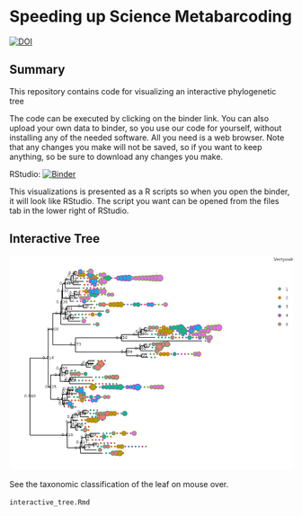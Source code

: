 # Speeding up Science Metabarcoding

[![DOI](https://zenodo.org/badge/217115394.svg)](https://zenodo.org/badge/latestdoi/217115394)

## Summary

This repository contains code for visualizing an interactive phylogenetic tree

The code can be executed by clicking on the binder link. You can also upload your own data to binder, so you use our code for yourself, without installing any of the needed software. All you need is a web browser. Note that any changes you make will not be saved, so if you want to keep anything, so be sure to download any changes you make.

RStudio: [![Binder](http://mybinder.org/badge_logo.svg)](http://mybinder.org/v2/gh/devonorourke/sus19mb/Niel?urlpath=rstudio)


This visualizations is presented as a R scripts so when you open the binder, it will look like RStudio. The script you want can be opened from the files tab in the lower right of RStudio.


## Interactive Tree

![tree](tree.png)

See the taxonomic classification of the leaf on mouse over.

```interactive_tree.Rmd```
